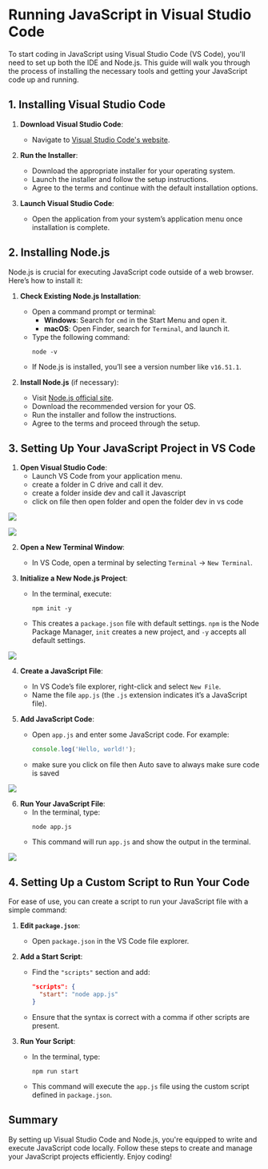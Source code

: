 
# Running JavaScript in Visual Studio Code

To start coding in JavaScript using Visual Studio Code (VS Code), you'll need to set up both the IDE and Node.js. This guide will walk you through the process of installing the necessary tools and getting your JavaScript code up and running.

## 1. Installing Visual Studio Code

1. **Download Visual Studio Code**:
    - Navigate to [Visual Studio Code's website](https://code.visualstudio.com/).

2. **Run the Installer**:
    - Download the appropriate installer for your operating system.
    - Launch the installer and follow the setup instructions.
    - Agree to the terms and continue with the default installation options.

3. **Launch Visual Studio Code**:
    - Open the application from your system’s application menu once installation is complete.

## 2. Installing Node.js

Node.js is crucial for executing JavaScript code outside of a web browser. Here’s how to install it:

1. **Check Existing Node.js Installation**:
    - Open a command prompt or terminal:
        - **Windows**: Search for `cmd` in the Start Menu and open it.
        - **macOS**: Open Finder, search for `Terminal`, and launch it.
    - Type the following command:
      ```
      node -v
      ```
    - If Node.js is installed, you’ll see a version number like `v16.51.1`.

2. **Install Node.js** (if necessary):
    - Visit [Node.js official site](https://nodejs.org).
    - Download the recommended version for your OS.
    - Run the installer and follow the instructions.
    - Agree to the terms and proceed through the setup.

## 3. Setting Up Your JavaScript Project in VS Code

1. **Open Visual Studio Code**:
    - Launch VS Code from your application menu.
    - create a folder in C drive and call it dev.
    - create a folder inside dev and call it Javascript 
    - click on file then open folder and open the folder dev in vs code

![](3.png)

![](5.png)

2. **Open a New Terminal Window**:
    - In VS Code, open a terminal by selecting `Terminal` → `New Terminal`.
   
3. **Initialize a New Node.js Project**:
    - In the terminal, execute:
      ```
      npm init -y
      ```
    - This creates a `package.json` file with default settings. `npm` is the Node Package Manager, `init` creates a new project, and `-y` accepts all default settings.

![](6.png)

4. **Create a JavaScript File**:
    - In VS Code’s file explorer, right-click and select `New File`.
    - Name the file `app.js` (the `.js` extension indicates it’s a JavaScript file).

5. **Add JavaScript Code**:
    - Open `app.js` and enter some JavaScript code. For example:
      ```javascript
      console.log('Hello, world!');
      ```
    - make sure you click on file then Auto save to always make sure code is saved 
   
![](Screenshot_(1).png)

6. **Run Your JavaScript File**:
    - In the terminal, type:
      ```
      node app.js
      ```
    - This command will run `app.js` and show the output in the terminal.

![](8.png)

## 4. Setting Up a Custom Script to Run Your Code

For ease of use, you can create a script to run your JavaScript file with a simple command:

1. **Edit `package.json`**:
    - Open `package.json` in the VS Code file explorer.

2. **Add a Start Script**:
    - Find the `"scripts"` section and add:
      ```json
      "scripts": {
        "start": "node app.js"
      }
      ```
    - Ensure that the syntax is correct with a comma if other scripts are present.

3. **Run Your Script**:
    - In the terminal, type:
      ```
      npm run start
      ```
    - This command will execute the `app.js` file using the custom script defined in `package.json`.

## Summary

By setting up Visual Studio Code and Node.js, you're equipped to write and execute JavaScript code locally. Follow these steps to create and manage your JavaScript projects efficiently. Enjoy coding!
